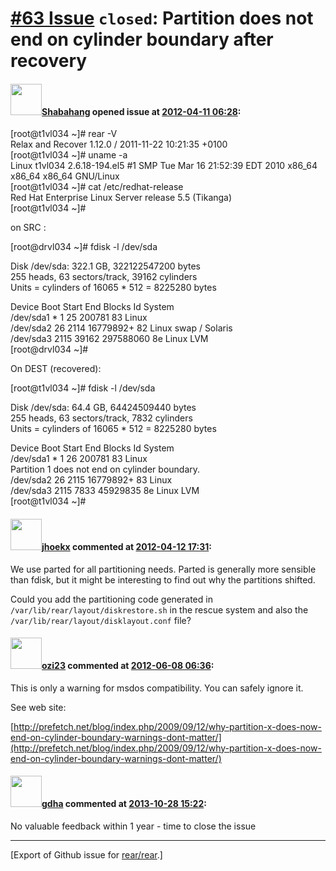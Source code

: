 [\#63 Issue](https://github.com/rear/rear/issues/63) `closed`: Partition does not end on cylinder boundary after recovery
=========================================================================================================================

#### <img src="https://avatars.githubusercontent.com/u/1631969?v=4" width="50">[Shabahang](https://github.com/Shabahang) opened issue at [2012-04-11 06:28](https://github.com/rear/rear/issues/63):

\[root@t1vl034 ~\]\# rear -V  
Relax and Recover 1.12.0 / 2011-11-22 10:21:35 +0100  
\[root@t1vl034 ~\]\# uname -a  
Linux t1vl034 2.6.18-194.el5 \#1 SMP Tue Mar 16 21:52:39 EDT 2010
x86\_64 x86\_64 x86\_64 GNU/Linux  
\[root@t1vl034 ~\]\# cat /etc/redhat-release  
Red Hat Enterprise Linux Server release 5.5 (Tikanga)  
\[root@t1vl034 ~\]\#

on SRC :

\[root@drvl034 ~\]\# fdisk -l /dev/sda

Disk /dev/sda: 322.1 GB, 322122547200 bytes  
255 heads, 63 sectors/track, 39162 cylinders  
Units = cylinders of 16065 \* 512 = 8225280 bytes

Device Boot Start End Blocks Id System  
/dev/sda1 \* 1 25 200781 83 Linux  
/dev/sda2 26 2114 16779892+ 82 Linux swap / Solaris  
/dev/sda3 2115 39162 297588060 8e Linux LVM  
\[root@drvl034 ~\]\#

On DEST (recovered):

\[root@t1vl034 ~\]\# fdisk -l /dev/sda

Disk /dev/sda: 64.4 GB, 64424509440 bytes  
255 heads, 63 sectors/track, 7832 cylinders  
Units = cylinders of 16065 \* 512 = 8225280 bytes

Device Boot Start End Blocks Id System  
/dev/sda1 \* 1 26 200781 83 Linux  
Partition 1 does not end on cylinder boundary.  
/dev/sda2 26 2115 16779892+ 83 Linux  
/dev/sda3 2115 7833 45929835 8e Linux LVM  
\[root@t1vl034 ~\]\#

#### <img src="https://avatars.githubusercontent.com/u/783473?v=4" width="50">[jhoekx](https://github.com/jhoekx) commented at [2012-04-12 17:31](https://github.com/rear/rear/issues/63#issuecomment-5096255):

We use parted for all partitioning needs. Parted is generally more
sensible than fdisk, but it might be interesting to find out why the
partitions shifted.

Could you add the partitioning code generated in
`/var/lib/rear/layout/diskrestore.sh` in the rescue system and also the
`/var/lib/rear/layout/disklayout.conf` file?

#### <img src="https://avatars.githubusercontent.com/u/1829581?v=4" width="50">[ozi23](https://github.com/ozi23) commented at [2012-06-08 06:36](https://github.com/rear/rear/issues/63#issuecomment-6195537):

This is only a warning for msdos compatibility. You can safely ignore
it.

See web site:

[http://prefetch.net/blog/index.php/2009/09/12/why-partition-x-does-now-end-on-cylinder-boundary-warnings-dont-matter/](http://prefetch.net/blog/index.php/2009/09/12/why-partition-x-does-now-end-on-cylinder-boundary-warnings-dont-matter/)

#### <img src="https://avatars.githubusercontent.com/u/888633?u=cdaeb31efcc0048d3619651aa18dd4b76e636b21&v=4" width="50">[gdha](https://github.com/gdha) commented at [2013-10-28 15:22](https://github.com/rear/rear/issues/63#issuecomment-27221138):

No valuable feedback within 1 year - time to close the issue

------------------------------------------------------------------------

\[Export of Github issue for
[rear/rear](https://github.com/rear/rear).\]
